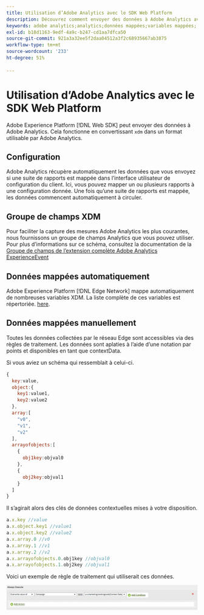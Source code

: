 ```yaml
---
title: Utilisation d’Adobe Analytics avec le SDK Web Platform
description: Découvrez comment envoyer des données à Adobe Analytics avec le SDK Web de Adobe Experience Platform.
keywords: adobe analytics;analytics;données mappées;variables mappées;
exl-id: b18d1163-9edf-4a9c-b247-cd1aa7dfca50
source-git-commit: 921a3a32ee5f2daa04512a3f2c68935667ab3875
workflow-type: tm+mt
source-wordcount: '233'
ht-degree: 51%

---
```


# Utilisation d’Adobe Analytics avec le SDK Web Platform

Adobe Experience Platform [!DNL Web SDK] peut envoyer des données à Adobe Analytics. Cela fonctionne en convertissant `xdm` dans un format utilisable par Adobe Analytics.

## Configuration

Adobe Analytics récupère automatiquement les données que vous envoyez si une suite de rapports est mappée dans l’interface utilisateur de configuration du client. Ici, vous pouvez mapper un ou plusieurs rapports à une configuration donnée. Une fois qu’une suite de rapports est mappée, les données commencent automatiquement à circuler.

## Groupe de champs XDM

Pour faciliter la capture des mesures Adobe Analytics les plus courantes, nous fournissons un groupe de champs Analytics que vous pouvez utiliser. Pour plus d’informations sur ce schéma, consultez la documentation de la [Groupe de champs de l’extension complète Adobe Analytics ExperienceEvent](../../../xdm/field-groups/event/analytics-full-extension.md)

## Données mappées automatiquement

Adobe Experience Platform [!DNL Edge Network] mappe automatiquement de nombreuses variables XDM. La liste complète de ces variables est répertoriée. [here](automatically-mapped-vars.md).

## Données mappées manuellement

Toutes les données collectées par le réseau Edge sont accessibles via des règles de traitement. Les données sont aplaties à l’aide d’une notation par points et disponibles en tant que contextData.

Si vous aviez un schéma qui ressemblait à celui-ci.

```javascript
{
  key:value,
  object:{
    key1:value1,
    key2:value2
  },
  array:[
    "v0",
    "v1",
    "v2"
  ],
  arrayofobjects:[
    {
      obj1key:objval0
    },
    {
      obj2key:objval1
    }
  ]
}
```

Il s’agirait alors des clés de données contextuelles mises à votre disposition.

```javascript
a.x.key //value
a.x.object.key1 //value1
a.x.object.key2 //value2
a.x.array.0 //v0
a.x.array.1 //v1
a.x.array.2 //v2
a.x.arrayofobjects.0.obj1key //objval0
a.x.arrayofobjects.1.obj2key //objval1
```

Voici un exemple de règle de traitement qui utiliserait ces données.

![Interface des règles de traitement](./assets/edge_analytics_processing_rules.png)
